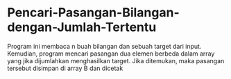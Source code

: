 # Pencari-Pasangan-Bilangan-dengan-Jumlah-Tertentu
Program ini membaca n buah bilangan dan sebuah target dari input. Kemudian, program mencari pasangan dua elemen berbeda dalam array yang jika dijumlahkan menghasilkan target. Jika ditemukan, maka pasangan tersebut disimpan di array B dan dicetak
